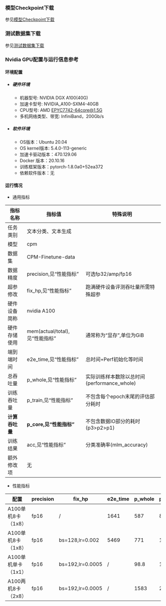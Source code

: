 ### 模型Checkpoint下载
参见[模型Checkpoint下载](../../benchmarks/cpm/README.md#模型checkpoint)


### 测试数据集下载
参见[测试数据集下载](../../benchmarks/cpm/README.md#测试数据集下载地址)



### Nvidia GPU配置与运行信息参考
#### 环境配置
- ##### 硬件环境
    - 机器型号: NVIDIA DGX A100(40G) 
    - 加速卡型号: NVIDIA_A100-SXM4-40GB
    - CPU型号: AMD EPYC7742-64core@1.5G
    - 多机网络类型、带宽: InfiniBand，200Gb/s
- ##### 软件环境
   - OS版本：Ubuntu 20.04
   - OS kernel版本: 5.4.0-113-generic     
   -  加速卡驱动版本：470.129.06
   - Docker 版本：20.10.16
   - 训练框架版本：pytorch-1.8.0a0+52ea372
   - 依赖软件版本：无

#### 运行情况

* 通用指标

| 指标名称       | 指标值                         | 特殊说明                                    |
| -------------- | ------------------------------ | ------------------------------------------- |
| 任务类别       | 文本分类、文本生成             |                                             |
| 模型           | cpm                            |                                             |
| 数据集         | CPM-Finetune-data              |                                             |
| 数据精度       | precision,见“性能指标”         | 可选fp32/amp/fp16                           |
| 超参修改       | fix_hp,见“性能指标”            | 跑满硬件设备评测吞吐量所需特殊超参          |
| 硬件设备简称   | nvidia A100                    |                                             |
| 硬件存储使用   | mem(actual/total),见“性能指标” | 通常称为“显存”,单位为GiB                    |
| 端到端时间     | e2e_time,见“性能指标”          | 总时间+Perf初始化等时间                     |
| 总吞吐量       | p_whole,见“性能指标”           | 实际训练样本数除以总时间(performance_whole) |
| 训练吞吐量     | p_train,见“性能指标”           | 不包含每个epoch末尾的评估部分耗时           |
| **计算吞吐量** | **p_core,见“性能指标”**        | 不包含数据IO部分的耗时(p3>p2>p1)            |
| 训练结果       | acc,见“性能指标”               | 分类准确率(mlm_accuracy)                    |
| 额外修改项     | 无                             |                                             |

* 性能指标

| 配置                | precision | fix_hp           | e2e_time | p_whole | p_train | p_core | acc   | mem       |
| ------------------- | --------- | ---------------- | -------- | ------- | ------- | ------ | ----- | --------- |
| A100单机8卡（1x8）  | fp16      | /                | 1641     | 587     | 835     | 1059   | 0.92  | 12.9/40.0 |
| A100单机8卡（1x8）  | fp16      | bs=128,lr=0.002  | 5469     | 771     | 1090    | 1292   | 0.918 | 23.1/40.0 |
| A100单机单卡（1x1） | fp16      | bs=192,lr=0.0005 | /        | 98.8    | 143.8   | 168.8  | /     | 39.5/40.0 |
| A100两机8卡（2x8）  | fp16      | bs=192,lr=0.0005 | /        | 1583    | 2221    | 2583.8 | /     | 29.9/40.0 |